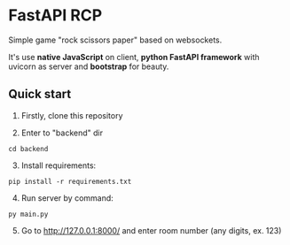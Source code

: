 # FastAPI RCP
[^title]:
 Simple game "rock scissors paper" based on websockets.
[^stack]:
 It's use **native JavaScript** on client, **python FastAPI framework** with uvicorn as server and **bootstrap** for beauty.
 
 ## Quick start
 
[^1]: 
1. Firstly, clone this repository
[^2]: 
2. Enter to "backend" dir
```
cd backend
```
[^3]: 
3. Install requirements:
```
pip install -r requirements.txt
```
[^4]: 
4. Run server by command:
```
py main.py
```
[^5]: 
5. Go to http://127.0.0.1:8000/ and enter room number (any digits, ex. 123)
